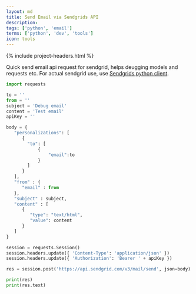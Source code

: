```yaml
---
layout: md
title: Send Email via Sendgrids API
description: 
tags: ['python', 'email']
terms: ['python', 'dev', 'tools']
icon: tools
---
```


{% include project-headers.html %}

Quick send email api request for sendgrid, helps deugging models and requests etc. For actual sendgrid use, use [Sendgrids python client](https://github.com/sendgrid/sendgrid-python).

```python
import requests

to = ''
from = ''
subject = 'Debug email'
content = 'Test email'
apiKey = ''

body = {
   "personalizations": [
      {
        "to": [
            { 
                "email":to 
            }
        ]
      }
   ],
   "from" : {
      "email" : from
   },
   "subject" : subject,
   "content" : [
      {
         "type": "text/html",
         "value": content
      }
   ]
}

session = requests.Session()
session.headers.update({ 'Content-Type': 'application/json' })
session.headers.update({ 'Authorization': 'Bearer ' + apiKey })

res = session.post('https://api.sendgrid.com/v3/mail/send', json=body)

print(res)
print(res.text)
```
